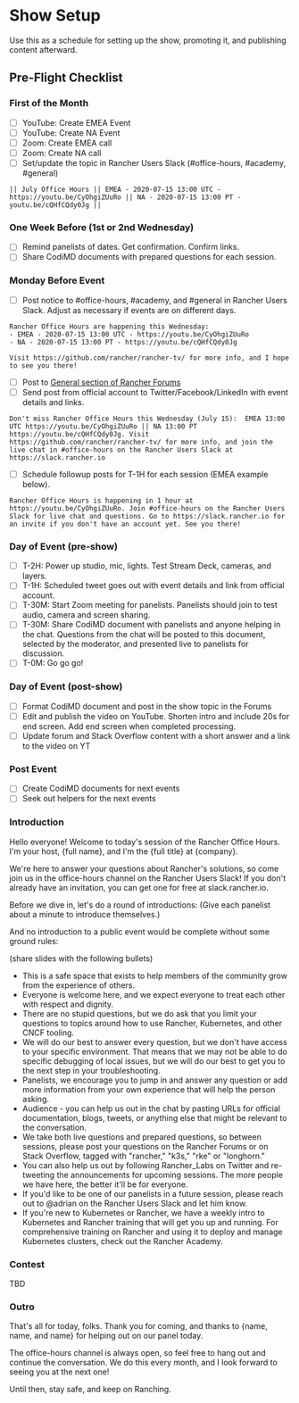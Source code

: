 # Show Setup

Use this as a schedule for setting up the show, promoting it, and publishing content afterward.

## Pre-Flight Checklist

### First of the Month

- [ ] YouTube: Create EMEA Event
- [ ] YouTube: Create NA Event
- [ ] Zoom: Create EMEA call
- [ ] Zoom: Create NA call
- [ ] Set/update the topic in Rancher Users Slack (#office-hours, #academy, #general)

```
|| July Office Hours || EMEA - 2020-07-15 13:00 UTC - https://youtu.be/CyOhgiZUuRo || NA - 2020-07-15 13:00 PT - youtu.be/cQHfCQdy0Jg ||
```

### One Week Before (1st or 2nd Wednesday)

- [ ] Remind panelists of dates. Get confirmation. Confirm links.
- [ ] Share CodiMD documents with prepared questions for each session.

### Monday Before Event

- [ ] Post notice to #office-hours, #academy, and #general in Rancher Users Slack. Adjust as necessary if events are on different days.

```
Rancher Office Hours are happening this Wednesday:
- EMEA - 2020-07-15 13:00 UTC - https://youtu.be/CyOhgiZUuRo
- NA - 2020-07-15 13:00 PT - https://youtu.be/cQHfCQdy0Jg

Visit https://github.com/rancher/rancher-tv/ for more info, and I hope to see you there!
```

- [ ] Post to [General section of Rancher Forums](https://forums.rancher.com/c/general/1)
- [ ] Send post from official account to Twitter/Facebook/LinkedIn with event details and links.

```
Don't miss Rancher Office Hours this Wednesday (July 15):  EMEA 13:00 UTC https://youtu.be/CyOhgiZUuRo || NA 13:00 PT https://youtu.be/cQHfCQdy0Jg. Visit https://github.com/rancher/rancher-tv/ for more info, and join the live chat in #office-hours on the Rancher Users Slack at https://slack.rancher.io
```

- [ ] Schedule followup posts for T-1H for each session (EMEA example below).

```
Rancher Office Hours is happening in 1 hour at https://youtu.be/CyOhgiZUuRo. Join #office-hours on the Rancher Users Slack for live chat and questions. Go to https://slack.rancher.io for an invite if you don't have an account yet. See you there!
```

### Day of Event (pre-show)

- [ ] T-2H: Power up studio, mic, lights. Test Stream Deck, cameras, and layers.
- [ ] T-1H: Scheduled tweet goes out with event details and link from official account.
- [ ] T-30M: Start Zoom meeting for panelists. Panelists should join to test audio, camera and screen sharing.
- [ ] T-30M: Share CodiMD document with panelists and anyone helping in the chat. Questions from the chat will be posted to this document, selected by the moderator, and presented live to panelists for discussion.
- [ ] T-0M: Go go go!

### Day of Event (post-show)

- [ ] Format CodiMD document and post in the show topic in the Forums
- [ ] Edit and publish the video on YouTube. Shorten intro and include 20s for end screen. Add end screen when completed processing.
- [ ] Update forum and Stack Overflow content with a short answer and a link to the video on YT

### Post Event

- [ ] Create CodiMD documents for next events
- [ ] Seek out helpers for the next events

### Introduction

Hello everyone! Welcome to today's session of the Rancher Office Hours. I'm your host, {full name}, and I'm the {full title} at {company}.

We're here to answer your questions about Rancher's solutions, so come join us in the office-hours channel on the Rancher Users Slack! If you don't already have an invitation, you can get one for free at slack.rancher.io.

Before we dive in, let's do a round of introductions: (Give each panelist about a minute to introduce themselves.)

And no introduction to a public event would be complete without some ground rules:

(share slides with the following bullets)

- This is a safe space that exists to help members of the community grow from the experience of others.
- Everyone is welcome here, and we expect everyone to treat each other with respect and dignity.
- There are no stupid questions, but we do ask that you limit your questions to topics around how to use Rancher, Kubernetes, and other CNCF tooling.
- We will do our best to answer every question, but we don't have access to your specific environment. That means that we may not be able to do specific debugging of local issues, but we will do our best to get you to the next step in your troubleshooting.
- Panelists, we encourage you to jump in and answer any question or add more information from your own experience that will help the person asking.
- Audience - you can help us out in the chat by pasting URLs for official documentation, blogs, tweets, or anything else that might be relevant to the conversation.
- We take both live questions and prepared questions, so between sessions, please post your questions on the Rancher Forums or on Stack Overflow, tagged with "rancher," "k3s," "rke" or "longhorn."
- You can also help us out by following Rancher_Labs on Twitter and re-tweeting the announcements for upcoming sessions. The more people we have here, the better it'll be for everyone.
- If you'd like to be one of our panelists in a future session, please reach out to @adrian on the Rancher Users Slack and let him know.
- If you're new to Kubernetes or Rancher, we have a weekly intro to Kubernetes and Rancher training that will get you up and running. For comprehensive training on Rancher and using it to deploy and manage Kubernetes clusters, check out the Rancher Academy.

### Contest

TBD

### Outro

That's all for today, folks. Thank you for coming, and thanks to {name, name, and name} for helping out on our panel today.

The office-hours channel is always open, so feel free to hang out and continue the conversation. We do this every month, and I look forward to seeing you at the next one!

Until then, stay safe, and keep on Ranching.
